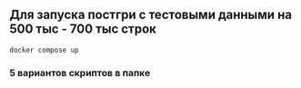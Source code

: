 ## Для запуска постгри с тестовыми данными на 500 тыс - 700 тыс строк
```shell
docker compose up 
```
### 5 вариантов скриптов в папкe
